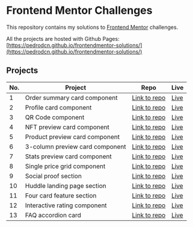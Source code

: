 
# Frontend Mentor Challenges

This repository contains my solutions to
[Frontend Mentor](https://www.frontendmentor.io/challenges) challenges.

All the projects are hosted with Github Pages: [https://pedrodcn.github.io/frontendmentor-solutions/](https://pedrodcn.github.io/frontendmentor-solutions/)

## Projects

| No. | Project                         | Repo                                                                                             | Live                                                                          |
|-----|---------------------------------|--------------------------------------------------------------------------------------------------|-------------------------------------------------------------------------------|
| 1   | Order summary card component    | [Link to repo](https://github.com/PedroDCN/frontendmentor-solutions/tree/main/ordersummary)      | [Live](https://pedrodcn.github.io/frontendmentor-solutions/ordersummary)      |
| 2   | Profile card component          | [Link to repo](https://github.com/PedroDCN/frontendmentor-solutions/tree/main/profilecard)       | [Live](https://pedrodcn.github.io/frontendmentor-solutions/profilecard)       |
| 3   | QR Code component               | [Link to repo](https://github.com/PedroDCN/frontendmentor-solutions/tree/main/qrcode)            | [Live](https://pedrodcn.github.io/frontendmentor-solutions/qrcode)            |
| 4   | NFT preview card component      | [Link to repo](https://github.com/PedroDCN/frontendmentor-solutions/tree/main/nftpreview)        | [Live](https://pedrodcn.github.io/frontendmentor-solutions/nftpreview)        |
| 5   | Product preview card component  | [Link to repo](https://github.com/PedroDCN/frontendmentor-solutions/tree/main/productpreview)    | [Live](https://pedrodcn.github.io/frontendmentor-solutions/productpreview)    |
| 6   | 3-column preview card component | [Link to repo](https://github.com/PedroDCN/frontendmentor-solutions/tree/main/columnpreview)     | [Live](https://pedrodcn.github.io/frontendmentor-solutions/columnpreview)     |
| 7   | Stats preview card component    | [Link to repo](https://github.com/PedroDCN/frontendmentor-solutions/tree/main/statspreview)      | [Live](https://pedrodcn.github.io/frontendmentor-solutions/statspreview)      |
| 8   | Single price grid component     | [Link to repo](https://github.com/PedroDCN/frontendmentor-solutions/tree/main/singleprice)       | [Live](https://pedrodcn.github.io/frontendmentor-solutions/singleprice)       |
| 9   | Social proof section            | [Link to repo](https://github.com/PedroDCN/frontendmentor-solutions/tree/main/socialproof)       | [Live](https://pedrodcn.github.io/frontendmentor-solutions/socialproof)       |
| 10  | Huddle landing page section     | [Link to repo](https://github.com/PedroDCN/frontendmentor-solutions/tree/main/huddlelanding)     | [Live](https://pedrodcn.github.io/frontendmentor-solutions/huddlelanding)     |
| 11  | Four card feature section       | [Link to repo](https://github.com/PedroDCN/frontendmentor-solutions/tree/main/fourcard)          | [Live](https://pedrodcn.github.io/frontendmentor-solutions/fourcard)          |
| 12  | Interactive rating component    | [Link to repo](https://github.com/PedroDCN/frontendmentor-solutions/tree/main/interactiverating) | [Live](https://pedrodcn.github.io/frontendmentor-solutions/interactiverating) |
| 13  | FAQ accordion card              | [Link to repo](https://github.com/PedroDCN/frontendmentor-solutions/tree/main/faqaccordion)      | [Live](https://pedrodcn.github.io/frontendmentor-solutions/faqaccordion)      |
